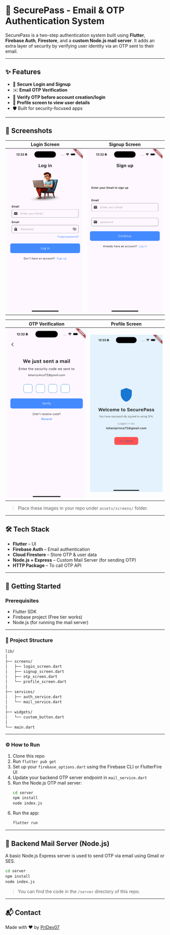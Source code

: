 
# 🔐 SecurePass - Email & OTP Authentication System

SecurePass is a two-step authentication system built using **Flutter**, **Firebase Auth**, **Firestore**, and a **custom Node.js mail server**. It adds an extra layer of security by verifying user identity via an OTP sent to their email.

---

## ✨ Features

- 🔐 **Secure Login and Signup**
- ✉️ **Email OTP Verification**
- 🔎 **Verify OTP before account creation/login**
- 👤 **Profile screen to view user details**
- 🛡 Built for security-focused apps

---

## 📱 Screenshots

| Login Screen | Signup Screen |
|--------------|---------------|
| ![Login](assets/screens/Login.png) | ![Signup](assets/screens/Signup.png) |

| OTP Verification | Profile Screen |
|------------------|----------------|
| ![OTP](assets/screens/Otpscreen.png) | ![Profile](assets/screens/profilescreen.png) |

> Place these images in your repo under `assets/screens/` folder.

---

## 🛠️ Tech Stack

- **Flutter** – UI
- **Firebase Auth** – Email authentication
- **Cloud Firestore** – Store OTP & user data
- **Node.js + Express** – Custom Mail Server (for sending OTP)
- **HTTP Package** – To call OTP API

---

## 🚀 Getting Started

### Prerequisites

- Flutter SDK
- Firebase project (Free tier works)
- Node.js (for running the mail server)

---

### 🔧 Project Structure

```
lib/
│
├── screens/
│   ├── login_screen.dart
│   ├── signup_screen.dart
│   ├── otp_screen.dart
│   └── profile_screen.dart
│
├── services/
│   ├── auth_service.dart
│   └── mail_service.dart
│
├── widgets/
│   └── custom_button.dart
│
└── main.dart
```

---

### ⚙️ How to Run

1. Clone this repo
2. Run `flutter pub get`
3. Set up your `firebase_options.dart` using the Firebase CLI or FlutterFire UI
4. Update your backend OTP server endpoint in `mail_service.dart`
5. Run the Node.js OTP mail server:
   ```bash
   cd server
   npm install
   node index.js
   ```
6. Run the app:
   ```bash
   flutter run
   ```

---

## 📂 Backend Mail Server (Node.js)

A basic Node.js Express server is used to send OTP via email using Gmail or SES.

```bash
cd server
npm install
node index.js
```

> You can find the code in the `/server` directory of this repo.

---

## 📬 Contact

Made with ❤️ by [PriDev07](https://pridev07.xyz)
